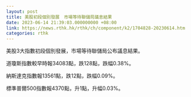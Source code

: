 ```yaml
---
layout: post
title: 美股初段個別發展　市場等待聯儲局議息結果
date: 2023-06-14 21:39:03.000000000 +08:00
link: https://news.rthk.hk/rthk/ch/component/k2/1704828-20230614.htm
categories: rthk
---
```


美股3大指數初段個別發展，市場等待聯儲局公布議息結果。

道瓊斯指數較早時報34083點，跌128點，跌幅0.38%。

納斯達克指數報13561點，跌12點，跌幅0.09%。

標準普爾500指數報4370點，升1點，升幅0.03%。

